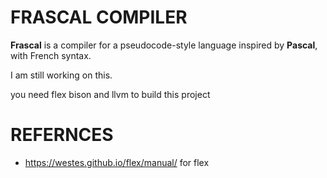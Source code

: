 # FRASCAL COMPILER
**Frascal** is a compiler for a pseudocode-style language inspired by **Pascal**, with French syntax.

I am still working on this.

you need flex bison and llvm to build this project 

# REFERNCES
* https://westes.github.io/flex/manual/
    for flex
